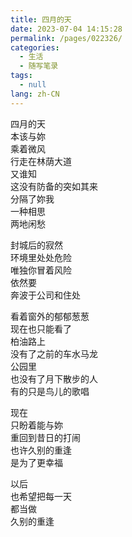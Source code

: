 ```yaml
---
title: 四月的天
date: 2023-07-04 14:15:28
permalink: /pages/022326/
categories: 
  - 生活
  - 随写笔录
tags: 
  - null
lang: zh-CN
---
```


四月的天  
本该与妳  
乘着微风  
行走在林荫大道  
又谁知  
这没有防备的突如其来  
分隔了妳我  
一种相思  
两地闲愁  

封城后的寂然  
环境里处处危险  
唯独你冒着风险  
依然要  
奔波于公司和住处  

看着窗外的郁郁葱葱  
现在也只能看了  
柏油路上  
没有了之前的车水马龙  
公园里  
也没有了月下散步的人  
有的只是鸟儿的歌唱  

现在  
只盼着能与妳  
重回到昔日的打闹  
也许久别的重逢  
是为了更幸福  

以后  
也希望把每一天  
都当做  
久别的重逢  
